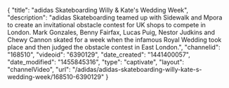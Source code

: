 {
    "title": "adidas Skateboarding Willy & Kate's Wedding Week",
    "description": "adidas Skateboarding teamed up with Sidewalk and Mpora to create an invitational obstacle contest for UK shops to compete in London. Mark Gonzales, Benny Fairfax, Lucas Puig, Nestor Judkins and Chewy Cannon skated for a week when the infamous Royal Wedding took place and then judged the obstacle contest in East London.",
    "channelid": "168510",
    "videoid": "6390129",
    "date_created": "1441400057",
    "date_modified": "1455845316",
    "type": "captivate",
    "layout": "channelVideo",
    "url": "\/adidas\/adidas-skateboarding-willy-kate-s-wedding-week\/168510-6390129"
}